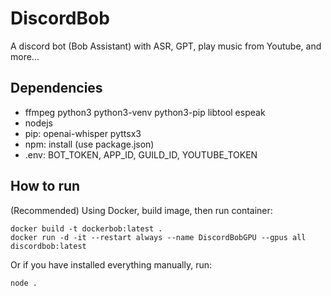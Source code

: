 # DiscordBob
A discord bot (Bob Assistant) with ASR, GPT, play music from Youtube, and more...  

## Dependencies
- ffmpeg python3 python3-venv python3-pip libtool espeak
- nodejs
- pip: openai-whisper pyttsx3
- npm: install (use package.json)
- .env: BOT_TOKEN, APP_ID, GUILD_ID, YOUTUBE_TOKEN

## How to run
(Recommended) Using Docker, build image, then run container:
```
docker build -t dockerbob:latest .
docker run -d -it --restart always --name DiscordBobGPU --gpus all discordbob:latest
```

Or if you have installed everything manually, run:
```
node .
```